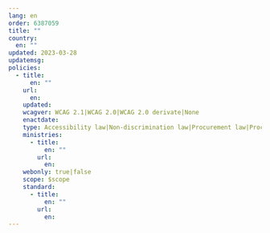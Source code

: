 ```yaml
---
lang: en
order: 6387059
title: ""
country:
  en: ""
updated: 2023-03-28
updatemsg:
policies:
  - title:
      en: ""
    url:
      en: 
    updated: 
    wcagver: WCAG 2.1|WCAG 2.0|WCAG 2.0 derivate|None
    enactdate: 
    type: Accessibility law|Non-discrimination law|Procurement law|Procurement recommendation|Mandatory policy|Recommended policy|Unsure
    ministries:
      - title:
          en: ""
        url:
          en:
    webonly: true|false
    scope: $scope
    standard:
      - title:
          en: ""
        url:
          en:
---
```

